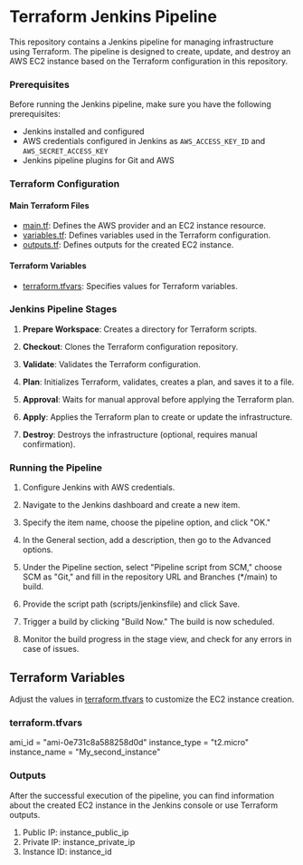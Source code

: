 # Terraform Jenkins Pipeline

This repository contains a Jenkins pipeline for managing infrastructure using Terraform. The pipeline is designed to create, update, and destroy an AWS EC2 instance based on the Terraform configuration in this repository.

### Prerequisites

Before running the Jenkins pipeline, make sure you have the following prerequisites:

- Jenkins installed and configured
- AWS credentials configured in Jenkins as `AWS_ACCESS_KEY_ID` and `AWS_SECRET_ACCESS_KEY`
- Jenkins pipeline plugins for Git and AWS

### Terraform Configuration

#### Main Terraform Files

- [main.tf](main.tf): Defines the AWS provider and an EC2 instance resource.
- [variables.tf](variables.tf): Defines variables used in the Terraform configuration.
- [outputs.tf](outputs.tf): Defines outputs for the created EC2 instance.

#### Terraform Variables

- [terraform.tfvars](terraform.tfvars): Specifies values for Terraform variables.

### Jenkins Pipeline Stages

1. **Prepare Workspace**: Creates a directory for Terraform scripts.

2. **Checkout**: Clones the Terraform configuration repository.

3. **Validate**: Validates the Terraform configuration.

4. **Plan**: Initializes Terraform, validates, creates a plan, and saves it to a file.

5. **Approval**: Waits for manual approval before applying the Terraform plan.

6. **Apply**: Applies the Terraform plan to create or update the infrastructure.

7. **Destroy**: Destroys the infrastructure (optional, requires manual confirmation).

### Running the Pipeline

1. Configure Jenkins with AWS credentials.

2. Navigate to the Jenkins dashboard and create a new item.

3. Specify the item name, choose the pipeline option, and click "OK."

3. In the General section, add a description, then go to the Advanced options.

4. Under the Pipeline section, select "Pipeline script from SCM," choose SCM as "Git," and fill in the repository URL and Branches (*/main) to build.

5. Provide the script path (scripts/jenkinsfile) and click Save.

6. Trigger a build by clicking "Build Now." The build is now scheduled.

7. Monitor the build progress in the stage view, and check for any errors in case of issues.

## Terraform Variables

Adjust the values in [terraform.tfvars](terraform.tfvars) to customize the EC2 instance creation.

### terraform.tfvars
ami_id             = "ami-0e731c8a588258d0d"
instance_type      = "t2.micro"
instance_name      = "My_second_instance"

### Outputs

After the successful execution of the pipeline, you can find information about the created EC2 instance in the Jenkins console or use Terraform outputs.

1. Public IP: instance_public_ip
2. Private IP: instance_private_ip
3. Instance ID: instance_id